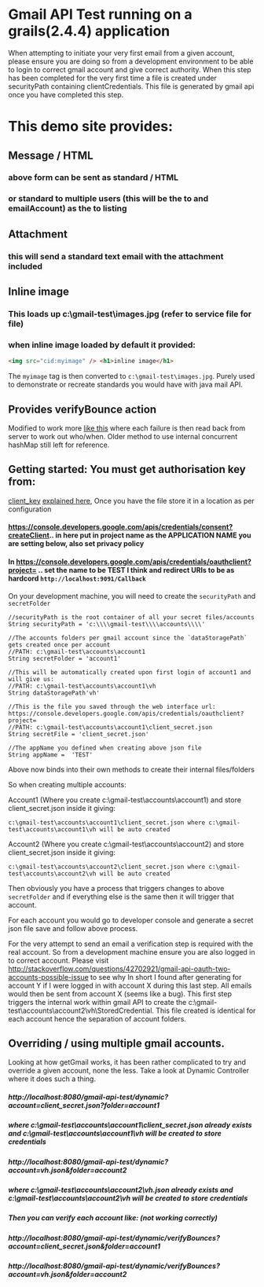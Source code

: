 Gmail API Test running on a grails(2.4.4) application
===
When attempting to initiate your very first email from a given account, please ensure you are doing so from a development environment to be able to login to correct gmail account and give correct authority. When this step has been completed for the very first time a file is created under securityPath containing clientCredentials. This file is generated by gmail api once you have completed this step.


# This demo site provides:

##  Message / HTML
### above form can be sent as standard / HTML 
### or standard to multiple users (this will be the to and emailAccount) as the to listing

##  Attachment 
### this will send a standard text email with the attachment included

##  Inline image
### This loads up c:\gmail-test\images.jpg (refer to service file for file)
### when inline image loaded by default it provided:

```html 
<img src="cid:myimage" /> <h1>inline image</h1>
```

The `myimage` tag is then converted to `c:\gmail-test\images.jpg`. Purely used to demonstrate or recreate standards you would have with java mail API. 


## Provides verifyBounce action
Modified to work more [like this](http://stackoverflow.com/questions/30387743/how-to-tell-if-an-email-sent-via-gmail-rest-api-has-bounced/42717838#42717838) where each failure is then read back from server to work out who/when. Older method to use internal concurrent hashMap still left for reference.

## Getting started: You must get authorisation key from:

[client_key](https://console.developers.google.com/flows/enableapi?apiid=gmail&credential=client_key) [explained here](https://developers.google.com/gmail/api/auth/web-server), Once you have the file store it in a location as per configuration

#### https://console.developers.google.com/apis/credentials/consent?createClient.. in here put in project name as the APPLICATION NAME you are setting below, also set privacy policy 

#### In https://console.developers.google.com/apis/credentials/oauthclient?project= .. set the name to be TEST I think and redirect URIs to be as hardcord `http://localhost:9091/Callback`
On your development machine, you will need to create the `securityPath` and `secretFolder`

```
//securityPath is the root container of all your secret files/accounts
String securityPath = 'c:\\\\gmail-test\\\\accounts\\\\'
	
//The accounts folders per gmail account since the `dataStoragePath` gets created once per account
//PATH: c:\gmail-test\accounts\account1
String secretFolder = 'account1'
	
//This will be automatically created upon first login of account1 and will give us:
//PATH: c:\gmail-test\accounts\account1\vh
String dataStoragePath'vh'
	
//This is the file you saved through the web interface url: https://console.developers.google.com/apis/credentials/oauthclient?project=
//PATH: c:\gmail-test\accounts\account1\client_secret.json
String secretFile = 'client_secret.json'
	
//The appName you defined when creating above json file
String appName =  'TEST'
```

Above now binds into their own methods to create their internal files/folders

So when creating multiple accounts:

Account1 (Where you create c:\gmail-test\accounts\account1\) and store client_secret.json inside it giving:

`c:\gmail-test\accounts\account1\client_secret.json where c:\gmail-test\accounts\account1\vh will be auto created`
	 
Account2 (Where you create c:\gmail-test\accounts\account2\) and store client_secret.json inside it giving:

`c:\gmail-test\accounts\account2\client_secret.json where c:\gmail-test\accounts\account2\vh will be auto created`
	
Then obviously you have a process that triggers changes to above `secretFolder` and if everything else is the same then it will trigger that account.

For each account you would go to developer console and generate a secret json file save and follow above process.

For the very attempt to send an email a verification step is required with the real account. So from a development machine ensure you are also logged in to correct account. Please visit http://stackoverflow.com/questions/42702921/gmail-api-oauth-two-accounts-possible-issue to see why 
In short I found after generating for account Y if I were logged in with account X during this last step. All emails would then be sent from account X (seems like a bug). This first step triggers the internal work within gmail API to create the c:\gmail-test\accounts\account2\vh\StoredCredential. This file created is identical for each account hence the separation of account folders.




## Overriding / using multiple gmail accounts.
Looking at how getGmail works, it has been rather complicated to try and override a given account, none the less. Take a look at Dynamic Controller where it does such a thing.

#####  http://localhost:8080/gmail-api-test/dynamic?account=client_secret.json?folder=account1
#####  where c:\gmail-test\accounts\account1\client_secret.json already exists and  c:\gmail-test\accounts\account1\vh will be created to store credentials

#####  http://localhost:8080/gmail-api-test/dynamic?account=vh.json&folder=account2
#####  where c:\gmail-test\accounts\account2\vh.json already exists and  c:\gmail-test\accounts\account2\vh will be created to store credentials


##### Then you can verify each account like: (not working correctly)
##### http://localhost:8080/gmail-api-test/dynamic/verifyBounces?account=client_secret.json&folder=account1
##### http://localhost:8080/gmail-api-test/dynamic/verifyBounces?account=vh.json&folder=account2


